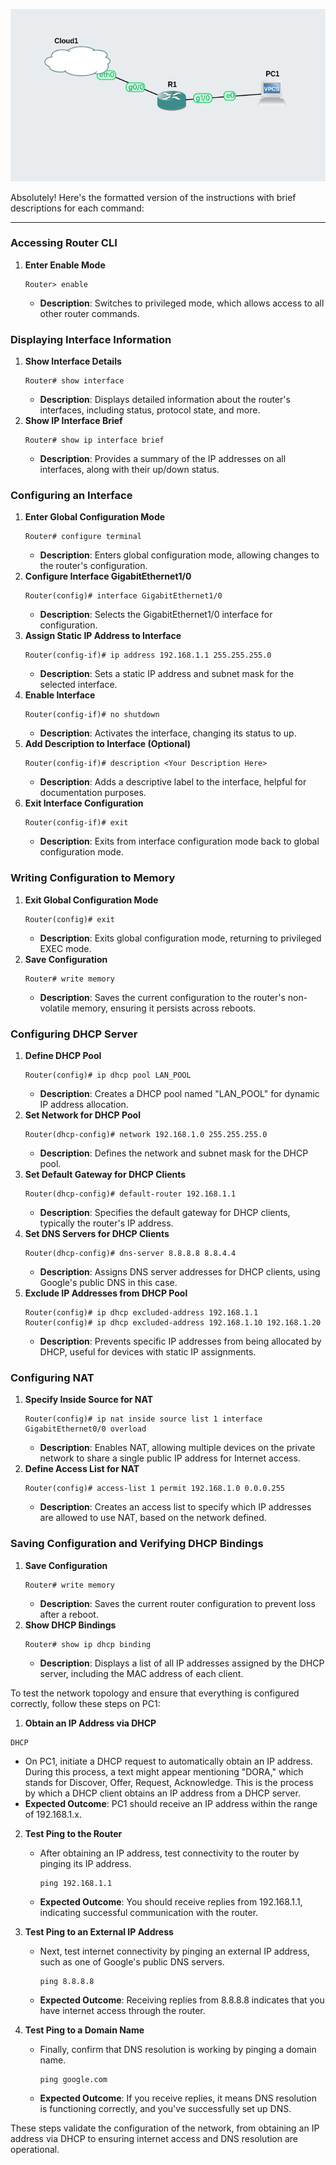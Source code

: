 ![basic top](https://github.com/Deathraymind/LearningNetworking/blob/main/Screenshot%20from%202024-02-18%2020-49-37.png)


Absolutely! Here's the formatted version of the instructions with brief descriptions for each command:

---

### Accessing Router CLI
1. **Enter Enable Mode**
   ```
   Router> enable
   ```
   - **Description**: Switches to privileged mode, which allows access to all other router commands.

### Displaying Interface Information
1. **Show Interface Details**
   ```
   Router# show interface
   ```
   - **Description**: Displays detailed information about the router's interfaces, including status, protocol state, and more.
2. **Show IP Interface Brief**
   ```
   Router# show ip interface brief
   ```
   - **Description**: Provides a summary of the IP addresses on all interfaces, along with their up/down status.

### Configuring an Interface
1. **Enter Global Configuration Mode**
   ```
   Router# configure terminal
   ```
   - **Description**: Enters global configuration mode, allowing changes to the router's configuration.
2. **Configure Interface GigabitEthernet1/0**
   ```
   Router(config)# interface GigabitEthernet1/0
   ```
   - **Description**: Selects the GigabitEthernet1/0 interface for configuration.
3. **Assign Static IP Address to Interface**
   ```
   Router(config-if)# ip address 192.168.1.1 255.255.255.0
   ```
   - **Description**: Sets a static IP address and subnet mask for the selected interface.
4. **Enable Interface**
   ```
   Router(config-if)# no shutdown
   ```
   - **Description**: Activates the interface, changing its status to up.
5. **Add Description to Interface (Optional)**
   ```
   Router(config-if)# description <Your Description Here>
   ```
   - **Description**: Adds a descriptive label to the interface, helpful for documentation purposes.
6. **Exit Interface Configuration**
   ```
   Router(config-if)# exit
   ```
   - **Description**: Exits from interface configuration mode back to global configuration mode.

### Writing Configuration to Memory
1. **Exit Global Configuration Mode**
   ```
   Router(config)# exit
   ```
   - **Description**: Exits global configuration mode, returning to privileged EXEC mode.
2. **Save Configuration**
   ```
   Router# write memory
   ```
   - **Description**: Saves the current configuration to the router's non-volatile memory, ensuring it persists across reboots.

### Configuring DHCP Server
1. **Define DHCP Pool**
   ```
   Router(config)# ip dhcp pool LAN_POOL
   ```
   - **Description**: Creates a DHCP pool named "LAN_POOL" for dynamic IP address allocation.
2. **Set Network for DHCP Pool**
   ```
   Router(dhcp-config)# network 192.168.1.0 255.255.255.0
   ```
   - **Description**: Defines the network and subnet mask for the DHCP pool.
3. **Set Default Gateway for DHCP Clients**
   ```
   Router(dhcp-config)# default-router 192.168.1.1
   ```
   - **Description**: Specifies the default gateway for DHCP clients, typically the router's IP address.
4. **Set DNS Servers for DHCP Clients**
   ```
   Router(dhcp-config)# dns-server 8.8.8.8 8.8.4.4
   ```
   - **Description**: Assigns DNS server addresses for DHCP clients, using Google's public DNS in this case.
5. **Exclude IP Addresses from DHCP Pool**
   ```
   Router(config)# ip dhcp excluded-address 192.168.1.1
   Router(config)# ip dhcp excluded-address 192.168.1.10 192.168.1.20
   ```
   - **Description**: Prevents specific IP addresses from being allocated by DHCP, useful for devices with static IP assignments.

### Configuring NAT
1. **Specify Inside Source for NAT**
   ```
   Router(config)# ip nat inside source list 1 interface GigabitEthernet0/0 overload
   ```
   - **Description**: Enables NAT, allowing multiple devices on the private network to share a single public IP address for Internet access.
2. **Define Access List for NAT**
   ```
   Router(config)# access-list 1 permit 192.168.1.0 0.0.0.255
   ```
   - **Description**: Creates an access list to specify which IP addresses are allowed to use NAT, based on the network defined.

### Saving Configuration and Verifying DHCP Bindings
1. **Save Configuration**
   ```
   Router# write memory
   ```
   - **Description**: Saves the current router configuration to prevent loss after a reboot.
2. **Show DHCP Bindings**
   ```
   Router# show ip dhcp binding
   ```
   - **Description**: Displays a list of all IP addresses assigned by the DHCP server, including the MAC address of each client.

To test the network topology and ensure that everything is configured correctly, follow these steps on PC1:

1. **Obtain an IP Address via DHCP**

```
DHCP
```
   - On PC1, initiate a DHCP request to automatically obtain an IP address. During this process, a text might appear mentioning "DORA," which stands for Discover, Offer, Request, Acknowledge. This is the process by which a DHCP client obtains an IP address from a DHCP server.
   - **Expected Outcome**: PC1 should receive an IP address within the range of 192.168.1.x.

2. **Test Ping to the Router**
   - After obtaining an IP address, test connectivity to the router by pinging its IP address.
     ```
     ping 192.168.1.1
     ```
   - **Expected Outcome**: You should receive replies from 192.168.1.1, indicating successful communication with the router.

3. **Test Ping to an External IP Address**
   - Next, test internet connectivity by pinging an external IP address, such as one of Google's public DNS servers.
     ```
     ping 8.8.8.8
     ```
   - **Expected Outcome**: Receiving replies from 8.8.8.8 indicates that you have internet access through the router.

4. **Test Ping to a Domain Name**
   - Finally, confirm that DNS resolution is working by pinging a domain name.
     ```
     ping google.com
     ```
   - **Expected Outcome**: If you receive replies, it means DNS resolution is functioning correctly, and you've successfully set up DNS.

These steps validate the configuration of the network, from obtaining an IP address via DHCP to ensuring internet access and DNS resolution are operational.